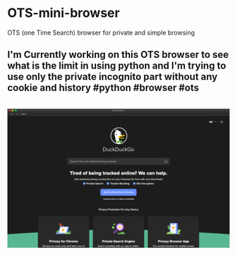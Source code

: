 # OTS-mini-browser
OTS (one Time Search)  browser for private and  simple browsing
<h2>I'm Currently working on this OTS browser to see what is the limit in using python and I'm trying to use only the private incognito part without any cookie and history #python #browser #ots</h2>
<br/>
<img src="otp_browser.png"/>
